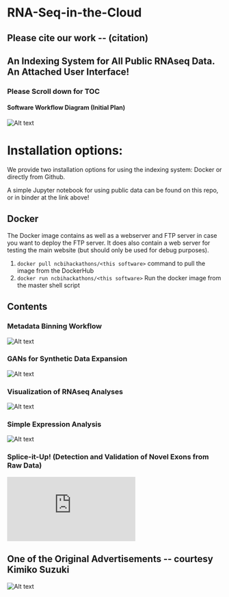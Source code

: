 # RNA-Seq-in-the-Cloud

## Please cite our work -- (citation)

## An Indexing System for All Public RNAseq Data.  An Attached User Interface!

### Please Scroll down for TOC

#### Software Workflow Diagram (Initial Plan) 

![Alt text](https://github.com/NCBI-Hackathons/RNA-Seq-in-the-Cloud/blob/master/IMG_20190311_105938266.jpg?raw=true "Title")

# Installation options:

We provide two installation options for using the indexing system: Docker or directly from Github.

A simple Jupyter notebook for using public data can be found on this repo, or in binder at the link above!

## Docker

The Docker image contains <this software> as well as a webserver and FTP server in case you want to deploy the FTP server. It does also contain a web server for testing the <this software> main website (but should only be used for debug purposes).

1. `docker pull ncbihackathons/<this software>` command to pull the image from the DockerHub
2. `docker run ncbihackathons/<this software>` Run the docker image from the master shell script

## Contents

### Metadata Binning Workflow

![Alt text](https://github.com/NCBI-Hackathons/RNA-Seq-in-the-Cloud/blob/master/Screen%20Shot%202019-03-13%20at%203.32.45%20PM.png?raw=true "Title")

### GANs for Synthetic Data Expansion

![Alt text](https://raw.githubusercontent.com/NCBI-Hackathons/RNA-Seq-in-the-Cloud/master/Generative%20Adversarial%20Networks/GAN_pipeline.tiff?raw=true "Title")

### Visualization of RNAseq Analyses

![Alt text](https://github.com/NCBI-Hackathons/RNA-Seq-in-the-Cloud/blob/master/Visualization/3D_pca.PNG?raw=true "Title")

### Simple Expression Analysis

![Alt text](https://github.com/NCBI-Hackathons/RNA-Seq-in-the-Cloud/blob/master/Expression/flow.png?raw=true "Title")

### Splice-it-Up! (Detection and Validation of Novel Exons from Raw Data)

![Alt text](https://github.com/NCBI-Hackathons/RNA-Seq-in-the-Cloud/blob/master/Splice/novel_splice_sites.pdf?raw=true "Title")

## One of the Original Advertisements -- courtesy Kimiko Suzuki

![Alt text](https://github.com/NCBI-Hackathons/RNA-Seq-in-the-Cloud/blob/master/unc_hackathon_2019.png?raw=true "Title")
